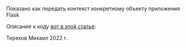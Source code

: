 Показано как передать контекст конкретному объекту приложения Flask


Описание к коду [вот в этой статье](https://vk.com/python_for_me?w=wall-184890296_659%2Fall):


Терехов Михаил 2022 г.



